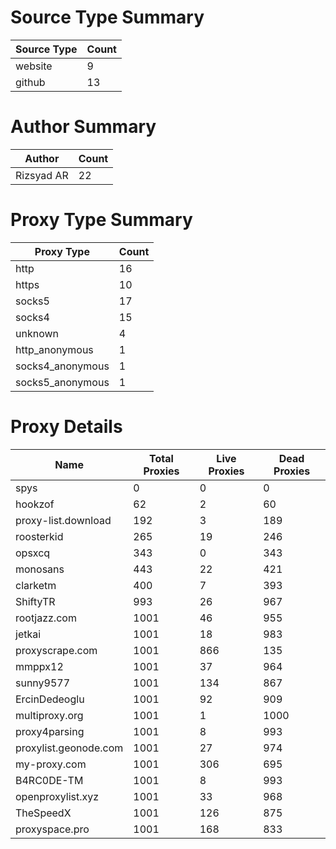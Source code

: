 # Source Type Summary

| Source Type | Count |
|-------------|-------|
| website | 9 |
| github | 13 |


# Author Summary

| Author | Count |
|--------|-------|
| Rizsyad AR | 22 |


# Proxy Type Summary

| Proxy Type | Count |
|------------|-------|
| http | 16 |
| https | 10 |
| socks5 | 17 |
| socks4 | 15 |
| unknown | 4 |
| http_anonymous | 1 |
| socks4_anonymous | 1 |
| socks5_anonymous | 1 |


# Proxy Details

| Name | Total Proxies | Live Proxies | Dead Proxies |
|------|---------------|--------------|---------------|
| spys | 0 | 0 | 0 |
| hookzof | 62 | 2 | 60 |
| proxy-list.download | 192 | 3 | 189 |
| roosterkid | 265 | 19 | 246 |
| opsxcq | 343 | 0 | 343 |
| monosans | 443 | 22 | 421 |
| clarketm | 400 | 7 | 393 |
| ShiftyTR | 993 | 26 | 967 |
| rootjazz.com | 1001 | 46 | 955 |
| jetkai | 1001 | 18 | 983 |
| proxyscrape.com | 1001 | 866 | 135 |
| mmppx12 | 1001 | 37 | 964 |
| sunny9577 | 1001 | 134 | 867 |
| ErcinDedeoglu | 1001 | 92 | 909 |
| multiproxy.org | 1001 | 1 | 1000 |
| proxy4parsing | 1001 | 8 | 993 |
| proxylist.geonode.com | 1001 | 27 | 974 |
| my-proxy.com | 1001 | 306 | 695 |
| B4RC0DE-TM | 1001 | 8 | 993 |
| openproxylist.xyz | 1001 | 33 | 968 |
| TheSpeedX | 1001 | 126 | 875 |
| proxyspace.pro | 1001 | 168 | 833 |
